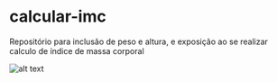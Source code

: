 # calcular-imc

Repositório para inclusão de peso e altura, e exposição ao se realizar calculo de índice de massa corporal


![alt text](https://2.bp.blogspot.com/-Ildfz2zo5CM/UWmoOcvhENI/AAAAAAAAASw/F1MYJ2RP_74/s1600/IMC_tabela.jpg)
